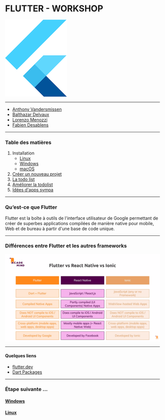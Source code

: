 # FLUTTER - WORKSHOP
![logo flutter](/img/flutter-logo.png "logo flutter")
***

* [Anthony Vandersmissen](https://www.linkedin.com/in/anthony-vandersmissen/)
* [Balthazar Delvaux](https://www.linkedin.com/in/balthazar-delvaux/)
* [Lorenzo Menozzi](https://www.linkedin.com/in/lorenzo-menozzi/)
* [Fabien Desablens](https://www.linkedin.com/in/fabien-desablens)

***
### Table des matières
1. Installation
   * [Linux](installation_linux.md)
   * [Windows](installation_windows.md)
   * [macOS](https://flutter.dev/docs/get-started/install/macos)
2. [Créer un nouveau projet](./nouveau_projet.md)
3. [La todo list](./todolist.md)
4. [Améliorer la todolist](./upgrade.md)
5. [Idées d'apps sympa](./example.md)

***
### Qu’est-ce que Flutter

Flutter est la boîte à outils de l'interface utilisateur de Google permettant de créer de superbes applications compilées de manière native pour mobile, Web et de bureau à partir d'une base de code unique.

***
### Différences entre Flutter et les autres frameworks

![différences entre les frameworks](./img/diffs.png)

***
#### Quelques liens

* [flutter.dev](https://flutter.dev/)
* [Dart Packages](https://pub.dev/)
  
***
### Étape suivante ...

#### [Windows](installation_windows.md)  
#### [Linux](installation_linux.md)